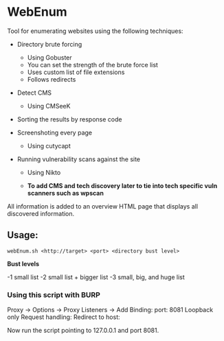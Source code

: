 # WebEnum

Tool for enumerating websites using the following techniques:

- Directory brute forcing 
    - Using Gobuster
    - You can set the strength of the brute force list
    - Uses custom list of file extensions
    - Follows redirects
   
    
- Detect CMS 
    - Using CMSeeK

- Sorting the results by response code

- Screenshoting every page
    - Using cutycapt

- Running vulnerability scans against the site
    - Using Nikto
  
    - **To add CMS and tech discovery later to tie into tech specific vuln scanners such as wpscan**
 
 All information is added to an overview HTML page that displays all discovered information.


## Usage:

    webEnum.sh <http://target> <port> <directory bust level>
    
  **Bust levels**
  
  -1 small list 
  -2 small list + bigger list
  -3 small, big, and huge list
    
    
    
### Using this script with BURP

Proxy -> Options -> Proxy Listeners -> Add
Binding: port: 8081  Loopback only
Request handling: Redirect to host: <target IP> <target port>
  
  Now run the script pointing to 127.0.0.1 and port 8081.
